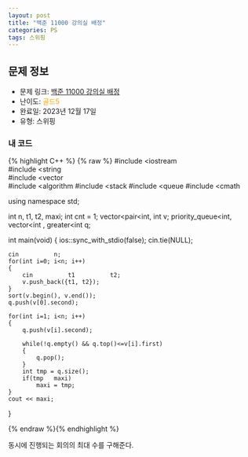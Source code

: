 ```yaml
---
layout: post
title: "백준 11000 강의실 배정"
categories: PS
tags: 스위핑
---
```


## 문제 정보
- 문제 링크: [백준 11000 강의실 배정](https://www.acmicpc.net/problem/11000)
- 난이도: <span style="color:#FFA500">골드5</span>
- 완료일: 2023년 12월 17일
- 유형: 스위핑

### 내 코드

{% highlight C++ %} {% raw %}
#include <iostream	
#include <string	
#include <vector	
#include <algorithm	
#include <stack	
#include <queue	
#include <cmath	

using namespace std;

int n, t1, t2, maxi;
int cnt = 1;
vector<pair<int, int		 v;
priority_queue<int, vector<int	, greater<int		 q;

int main(void)
{
ios::sync_with_stdio(false); cin.tie(NULL);	
	
	cin 		 n;
	for(int i=0; i<n; i++)
	{
		cin 		 t1 		 t2;
		v.push_back({t1, t2});
	}
	sort(v.begin(), v.end());
	q.push(v[0].second);
	
	for(int i=1; i<n; i++)
	{
		q.push(v[i].second);
		
		while(!q.empty() && q.top()<=v[i].first)
		{
			q.pop();
		}
		int tmp = q.size();
		if(tmp 	 maxi)
			maxi = tmp;
	}
	cout << maxi;
}

{% endraw %}{% endhighlight %}

동시에 진행되는 회의의 최대 수를 구해준다.
